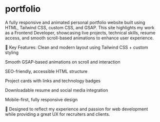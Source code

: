 # portfolio
A fully responsive and animated personal portfolio website built using HTML, Tailwind CSS, custom CSS, and GSAP. This site highlights my work as a Frontend Developer, showcasing live projects, technical skills, resume access, and smooth scroll-based animations to enhance user experience.

🚀 Key Features:
Clean and modern layout using Tailwind CSS + custom styling

Smooth GSAP-based animations on scroll and interaction

SEO-friendly, accessible HTML structure

Project cards with links and technology badges

Downloadable resume and social media integration

Mobile-first, fully responsive design

🎯 Designed to reflect my experience and passion for web development while providing a great UX for recruiters and clients.
